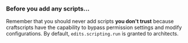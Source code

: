 ### Before you add any scripts...
Remember that you should never add scripts **you don't trust** because craftscripts have the capability to bypass permission settings and modify configurations.  By default, `edits.scripting.run` is granted to architects.